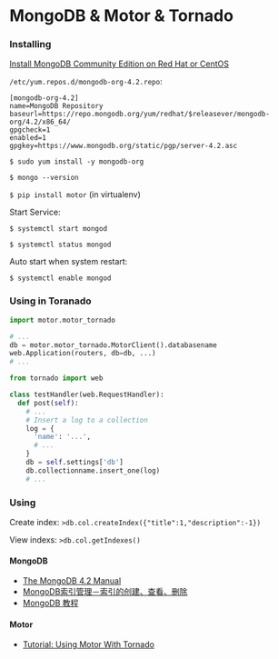 # MongoDB & Motor & Tornado

### Installing

[Install MongoDB Community Edition on Red Hat or CentOS](https://docs.mongodb.com/manual/tutorial/install-mongodb-on-red-hat/#install-rhel-configure-selinux)


`/etc/yum.repos.d/mongodb-org-4.2.repo`:
```
[mongodb-org-4.2]
name=MongoDB Repository
baseurl=https://repo.mongodb.org/yum/redhat/$releasever/mongodb-org/4.2/x86_64/
gpgcheck=1
enabled=1
gpgkey=https://www.mongodb.org/static/pgp/server-4.2.asc
```

`$ sudo yum install -y mongodb-org`

`$ mongo --version`

`$ pip install motor` (in virtualenv)


Start Service:

`$ systemctl start mongod`

`$ systemctl status mongod`

Auto start when system restart:

`$ systemctl enable mongod`

### Using in Toranado

```python
import motor.motor_tornado

# ...
db = motor.motor_tornado.MotorClient().databasename
web.Application(routers, db=db, ...)
# ...

```

```python
from tornado import web

class testHandler(web.RequestHandler):
  def post(self):
    # ...
    # Insert a log to a collection
    log = {
      'name': '...',
      # ...
    }
    db = self.settings['db']
    db.collectionname.insert_one(log)
    # ...
```

### Using

Create index: `>db.col.createIndex({"title":1,"description":-1})`

View indexs: `>db.col.getIndexes()`


#### MongoDB

- [The MongoDB 4.2 Manual](https://docs.mongodb.com/manual/)
- [MongoDB索引管理－索引的创建、查看、删除](https://itbilu.com/database/mongo/E1tWQz4_e.html#show-index)
- [MongoDB 教程](https://www.runoob.com/mongodb/mongodb-tutorial.html)


#### Motor

- [Tutorial: Using Motor With Tornado](https://motor.readthedocs.io/en/stable/tutorial-tornado.html)